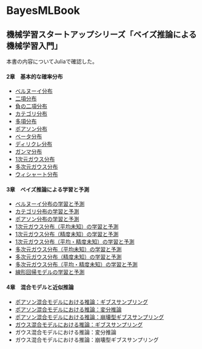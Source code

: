 # BayesMLBook

## 機械学習スタートアップシリーズ「ベイズ推論による機械学習入門」

本書の内容についてJuliaで確認した。

#### 2章　基本的な確率分布
 - [ベルヌーイ分布](https://github.com/akiabe/BayesMLBook/blob/main/Bernoulli-dist.ipynb)
 - [二項分布](https://github.com/akiabe/BayesMLBook/blob/main/Binomial-dist.ipynb)
 - [負の二項分布](https://github.com/akiabe/BayesMLBook/blob/main/src/nb-dist.ipynb)
 - [カテゴリ分布](https://github.com/akiabe/BayesMLBook/blob/main/Categorical-dist.ipynb)
 - [多項分布](https://github.com/akiabe/BayesMLBook/blob/main/Multinomial-dist.ipynb)
 - [ポアソン分布](https://github.com/akiabe/BayesMLBook/blob/main/Poisson-dist.ipynb)
 - [ベータ分布](https://github.com/akiabe/BayesMLBook/blob/main/Beta-dist.ipynb)
 - [ディリクレ分布](https://github.com/akiabe/BayesMLBook/blob/main/Dirichlet-dist.ipynb)
 - [ガンマ分布](https://github.com/akiabe/BayesMLBook/blob/main/Gamma-dist.ipynb)
 - [1次元ガウス分布](https://github.com/akiabe/BayesMLBook/blob/main/Gaussian-dist.ipynb)
 - [多次元ガウス分布](https://github.com/akiabe/BayesMLBook/blob/main/src/Multivariate-Gaussian-dist.ipynb)
 - [ウィシャート分布](https://github.com/akiabe/BayesMLBook/blob/main/src/Wishart-dist.ipynb)
#### 3章　ベイズ推論による学習と予測
 - [ベルヌーイ分布の学習と予測](https://github.com/akiabe/BayesMLBook/blob/main/Bernoulli.ipynb)
 - [カテゴリ分布の学習と予測](https://github.com/akiabe/BayesMLBook/blob/main/Categorical.ipynb)
 - [ポアソン分布の学習と予測](https://github.com/akiabe/BayesMLBook/blob/main/Poisson.ipynb)
 - [1次元ガウス分布（平均未知）の学習と予測](https://github.com/akiabe/BayesMLBook/blob/main/Gaussian-Mean.ipynb)
 - [1次元ガウス分布（精度未知）の学習と予測](https://github.com/akiabe/BayesMLBook/blob/main/Gaussian-Precison.ipynb)
 - [1次元ガウス分布（平均・精度未知）の学習と予測](https://github.com/akiabe/BayesMLBook/blob/main/Gaussian-Mean-Precision.ipynb)
 - [多次元ガウス分布（平均未知）の学習と予測](https://github.com/akiabe/BayesMLBook/blob/main/MultivariateGaussian-Mean.ipynb)
 - [多次元ガウス分布（精度未知）の学習と予測](https://github.com/akiabe/BayesMLBook/blob/main/MultivariateGaussian-Precison.ipynb)
 - [多次元ガウス分布（平均・精度未知）の学習と予測](https://github.com/akiabe/BayesMLBook/blob/main/MultivariateGaussian-Mean-Precision.ipynb)
 - [線形回帰モデルの学習と予測](https://github.com/akiabe/BayesMLBook/blob/main/LinearRegression.ipynb)
#### 4章　混合モデルと近似推論
 - [ポアソン混合モデルにおける推論：ギブスサンプリング](https://github.com/akiabe/BayesMLBook/blob/main/src/gibbs_poi-mixmodel.ipynb)
 - [ポアソン混合モデルにおける推論：変分推論](https://github.com/akiabe/BayesMLBook/blob/main/src/vi_poi-mixmodel.ipynb)
 - [ポアソン混合モデルにおける推論：崩壊型ギブスサンプリング](https://github.com/akiabe/BayesMLBook/blob/main/src/collapsed-gibbs_poi-mixmodel.ipynb)
 - [ガウス混合モデルにおける推論：ギブスサンプリング](https://github.com/akiabe/BayesMLBook/blob/main/src/gibbs_gauss-mix-model.ipynb)
 - ガウス混合モデルにおける推論：変分推論
 - ガウス混合モデルにおける推論：崩壊型ギブスサンプリング
 
